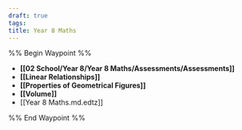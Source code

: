 ```yaml
---
draft: true
tags: 
title: Year 8 Maths
---
```


%% Begin Waypoint %%

- **[[02 School/Year 8/Year 8 Maths/Assessments/Assessments]]**
- **[[Linear Relationships]]**
- **[[Properties of Geometrical Figures]]**
- **[[Volume]]**
- [[Year 8 Maths.md.edtz]]

%% End Waypoint %%
